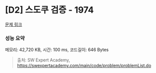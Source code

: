 # [D2] 스도쿠 검증 - 1974 

[문제 링크](https://swexpertacademy.com/main/code/problem/problemDetail.do?contestProbId=AV5Psz16AYEDFAUq) 

### 성능 요약

메모리: 42,720 KB, 시간: 100 ms, 코드길이: 646 Bytes



> 출처: SW Expert Academy, https://swexpertacademy.com/main/code/problem/problemList.do